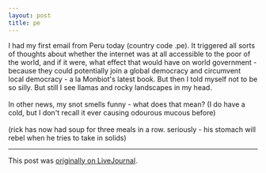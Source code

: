 ```yaml
---
layout: post
title: pe
---
```


<div class="entry-item s2-entrytext">I had my first email from Peru today (country code .pe). It triggered all sorts of thoughts about whether the internet was at all accessible to the poor of the world, and if it were, what effect that would have on world government - because they could potentially join a global democracy and circumvent local democracy - a la Monbiot's latest book. But then I told myself not to be so silly. But still I see llamas and rocky landscapes in my head.<br/><br/>In other news, my snot smells funny - what does that mean? (I do have a cold, but I don't recall it ever causing odourous mucous before)<br/><br/>(rick has now had soup for three meals in a row. seriously - his stomach will rebel when he tries to take in solids)</div><p><hr></p><p>This post was <a href="http://ferkeltongs.livejournal.com/1451.html">originally on LiveJournal</a>.</p>
